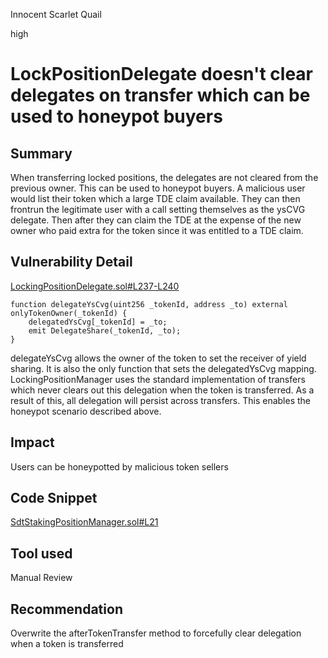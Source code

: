 Innocent Scarlet Quail

high

# LockPositionDelegate doesn't clear delegates on transfer which can be used to honeypot buyers

## Summary

When transferring locked positions, the delegates are not cleared from the previous owner. This can be used to honeypot buyers. A malicious user would list their token which a large TDE claim available. They can then frontrun the legitimate user with a call setting themselves as the ysCVG delegate. Then after they can claim the TDE at the expense of the new owner who paid extra for the token since it was entitled to a TDE claim.

## Vulnerability Detail

[LockingPositionDelegate.sol#L237-L240](https://github.com/sherlock-audit/2023-11-convergence/blob/main/sherlock-cvg/contracts/Locking/LockingPositionDelegate.sol#L237-L240)

    function delegateYsCvg(uint256 _tokenId, address _to) external onlyTokenOwner(_tokenId) {
        delegatedYsCvg[_tokenId] = _to;
        emit DelegateShare(_tokenId, _to);
    }

delegateYsCvg allows the owner of the token to set the receiver of yield sharing. It is also the only function that sets the delegatedYsCvg mapping. LockingPositionManager uses the standard implementation of transfers which never clears out this delegation when the token is transferred. As a result of this, all delegation will persist across transfers. This enables the honeypot scenario described above. 

## Impact

Users can be honeypotted by malicious token sellers

## Code Snippet

[SdtStakingPositionManager.sol#L21](https://github.com/sherlock-audit/2023-11-convergence/blob/main/sherlock-cvg/contracts/Staking/StakeDAO/SdtStakingPositionManager.sol#L21)

## Tool used

Manual Review

## Recommendation

Overwrite the afterTokenTransfer method to forcefully clear delegation when a token is transferred